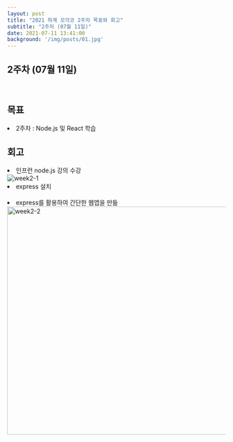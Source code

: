 ```yaml
---
layout: post
title: "2021 하계 모각코 2주차 목표와 회고"
subtitle: "2주차 (07월 11일)"
date: 2021-07-11 13:41:00
background: '/img/posts/01.jpg'
---
```

<h2>2주차 (07월 11일)</h2><br>
<h2 class="section-heading">목표</h2>

<p><li>2주차 : Node.js 및 React 학습</li></p>



<h2 class="section-heading">회고</h2>

<p>
<li>인프런 node.js 강의 수강</li>
<img alt="week2-1" src="https://user-images.githubusercontent.com/73513965/125186874-b3253100-e267-11eb-8472-84c1e1cea6bb.png">  <br/>

<li>express 설치</li><br/>

<li>express를 활용하여 간단한 웹앱을 만듦</li>
<img width="525" alt="week2-2" src="https://user-images.githubusercontent.com/73513965/125186875-b4565e00-e267-11eb-8b4a-2ee542e0dd00.png">
</p>
